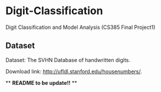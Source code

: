 # Digit-Classification
Digit Classification and Model Analysis (CS385 Final Project1)

## Dataset

Dataset: The SVHN Database of handwritten digits. 

Download link: http://ufldl.stanford.edu/housenumbers/.

** **README to be update!!** **